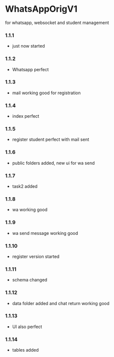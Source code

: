 # WhatsAppOrigV1
for whatsapp, websocket and student management 

### 1.1.1

- just now started

### 1.1.2

- Whatsapp perfect

### 1.1.3

- mail working good for registration

### 1.1.4

- index perfect

### 1.1.5

- register student perfect with mail sent

### 1.1.6

- public folders added, new ui for wa send

### 1.1.7

- task2 added

### 1.1.8

- wa working good

### 1.1.9

- wa send message working good

### 1.1.10

- register version started

### 1.1.11

- schema changed

### 1.1.12

- data folder added and chat return working good

### 1.1.13

- UI also perfect

### 1.1.14

- tables added